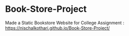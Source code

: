 # Book-Store-Project
Made a Static Bookstore Website for College Assignment : https://nischalkothari.github.io/Book-Store-Project/
